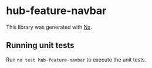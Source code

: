 # hub-feature-navbar

This library was generated with [Nx](https://nx.dev).

## Running unit tests

Run `nx test hub-feature-navbar` to execute the unit tests.
